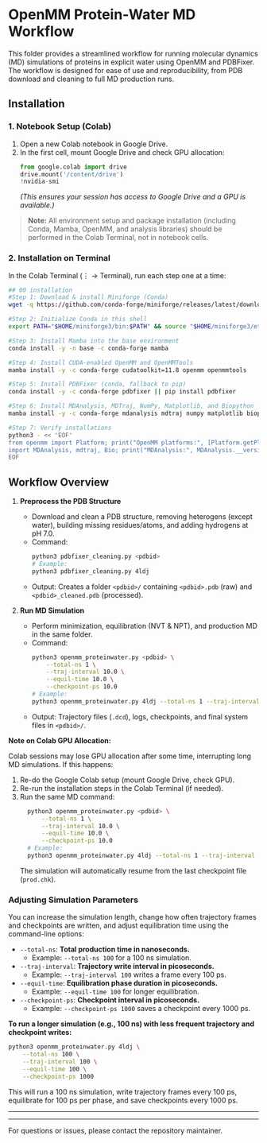 # OpenMM Protein-Water MD Workflow

This folder provides a streamlined workflow for running molecular dynamics (MD) simulations of proteins in explicit water using OpenMM and PDBFixer. The workflow is designed for ease of use and reproducibility, from PDB download and cleaning to full MD production runs.

## Installation

### 1. Notebook Setup (Colab)
1. Open a new Colab notebook in Google Drive.
2. In the first cell, mount Google Drive and check GPU allocation:
   ```python
   from google.colab import drive
   drive.mount('/content/drive')
   !nvidia-smi
   ```
   *(This ensures your session has access to Google Drive and a GPU is available.)*

> **Note:** All environment setup and package installation (including Conda, Mamba, OpenMM, and analysis libraries) should be performed in the Colab Terminal, not in notebook cells.

### 2. Installation on Terminal

In the Colab Terminal (⋮ → Terminal), run each step one at a time:

```bash
## 00 installation
#Step 1: Download & install Miniforge (Conda)
wget -q https://github.com/conda-forge/miniforge/releases/latest/download/Miniforge3-Linux-x86_64.sh -O /tmp/miniforge.sh && bash /tmp/miniforge.sh -b -p "$HOME/miniforge3"

#Step 2: Initialize Conda in this shell
export PATH="$HOME/miniforge3/bin:$PATH" && source "$HOME/miniforge3/etc/profile.d/conda.sh"

#Step 3: Install Mamba into the base environment
conda install -y -n base -c conda-forge mamba

#Step 4: Install CUDA-enabled OpenMM and OpenMMTools
mamba install -y -c conda-forge cudatoolkit=11.8 openmm openmmtools

#Step 5: Install PDBFixer (conda, fallback to pip)
conda install -y -c conda-forge pdbfixer || pip install pdbfixer

#Step 6: Install MDAnalysis, MDTraj, NumPy, Matplotlib, and Biopython
mamba install -y -c conda-forge mdanalysis mdtraj numpy matplotlib biopython

#Step 7: Verify installations
python3 - << 'EOF'
from openmm import Platform; print("OpenMM platforms:", [Platform.getPlatform(i).getName() for i in range(Platform.getNumPlatforms())])
import MDAnalysis, mdtraj, Bio; print("MDAnalysis:", MDAnalysis.__version__, "MDTraj:", mdtraj.__version__, "Biopython:", Bio.__version__)
EOF
```


## Workflow Overview

1. **Preprocess the PDB Structure**
   - Download and clean a PDB structure, removing heterogens (except water), building missing residues/atoms, and adding hydrogens at pH 7.0.
   - Command:
     ```bash
     python3 pdbfixer_cleaning.py <pdbid>
     # Example:
     python3 pdbfixer_cleaning.py 4ldj
     ```
   - Output: Creates a folder `<pdbid>/` containing `<pdbid>.pdb` (raw) and `<pdbid>_cleaned.pdb` (processed).


2. **Run MD Simulation**
   - Perform minimization, equilibration (NVT & NPT), and production MD in the same folder.
   - Command:
     ```bash
     python3 openmm_proteinwater.py <pdbid> \
         --total-ns 1 \
         --traj-interval 10.0 \
         --equil-time 10.0 \
         --checkpoint-ps 10.0
     # Example:
     python3 openmm_proteinwater.py 4ldj --total-ns 1 --traj-interval 10.0 --equil-time 10.0 --checkpoint-ps 10.0
     ```
   - Output: Trajectory files (`.dcd`), logs, checkpoints, and final system files in `<pdbid>/`.


**Note on Colab GPU Allocation:**

Colab sessions may lose GPU allocation after some time, interrupting long MD simulations. If this happens:

1. Re-do the Google Colab setup (mount Google Drive, check GPU).
2. Re-run the installation steps in the Colab Terminal (if needed).
3. Run the same MD command:
   ```bash
     python3 openmm_proteinwater.py <pdbid> \
         --total-ns 1 \
         --traj-interval 10.0 \
         --equil-time 10.0 \
         --checkpoint-ps 10.0
     # Example:
     python3 openmm_proteinwater.py 4ldj --total-ns 1 --traj-interval 10.0 --equil-time 10.0 --checkpoint-ps 10.0
   ```
   The simulation will automatically resume from the last checkpoint file (`prod.chk`).

### Adjusting Simulation Parameters

You can increase the simulation length, change how often trajectory frames and checkpoints are written, and adjust equilibration time using the command-line options:

- `--total-ns`: **Total production time in nanoseconds.**
  - Example: `--total-ns 100` for a 100 ns simulation.
- `--traj-interval`: **Trajectory write interval in picoseconds.**
  - Example: `--traj-interval 100` writes a frame every 100 ps.
- `--equil-time`: **Equilibration phase duration in picoseconds.**
  - Example: `--equil-time 100` for longer equilibration.
- `--checkpoint-ps`: **Checkpoint interval in picoseconds.**
  - Example: `--checkpoint-ps 1000` saves a checkpoint every 1000 ps.

**To run a longer simulation (e.g., 100 ns) with less frequent trajectory and checkpoint writes:**
```bash
python3 openmm_proteinwater.py 4ldj \
    --total-ns 100 \
    --traj-interval 100 \
    --equil-time 100 \
    --checkpoint-ps 1000
```
This will run a 100 ns simulation, write trajectory frames every 100 ps, equilibrate for 100 ps per phase, and save checkpoints every 1000 ps.

---
---
For questions or issues, please contact the repository maintainer.
